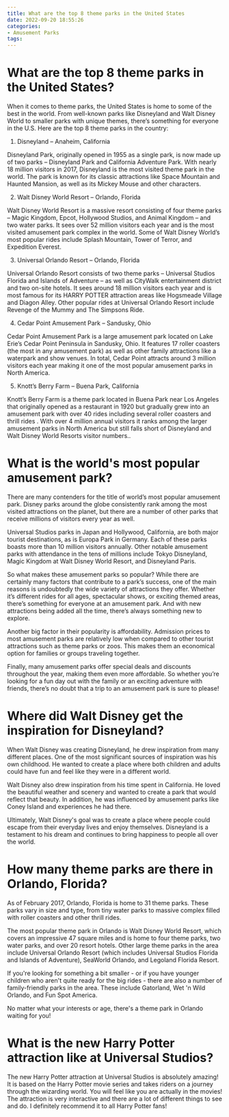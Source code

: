 ```yaml
---
title: What are the top 8 theme parks in the United States
date: 2022-09-20 18:55:26
categories:
- Amusement Parks
tags:
---
```



#  What are the top 8 theme parks in the United States?

When it comes to theme parks, the United States is home to some of the best in the world. From well-known parks like Disneyland and Walt Disney World to smaller parks with unique themes, there’s something for everyone in the U.S. Here are the top 8 theme parks in the country:

1. Disneyland – Anaheim, California

Disneyland Park, originally opened in 1955 as a single park, is now made up of two parks – Disneyland Park and California Adventure Park. With nearly 18 million visitors in 2017, Disneyland is the most visited theme park in the world. The park is known for its classic attractions like Space Mountain and Haunted Mansion, as well as its Mickey Mouse and other characters.

2. Walt Disney World Resort – Orlando, Florida

Walt Disney World Resort is a massive resort consisting of four theme parks – Magic Kingdom, Epcot, Hollywood Studios, and Animal Kingdom – and two water parks. It sees over 52 million visitors each year and is the most visited amusement park complex in the world. Some of Walt Disney World’s most popular rides include Splash Mountain, Tower of Terror, and Expedition Everest.

3. Universal Orlando Resort – Orlando, Florida

Universal Orlando Resort consists of two theme parks – Universal Studios Florida and Islands of Adventure – as well as CityWalk entertainment district and two on-site hotels. It sees around 18 million visitors each year and is most famous for its HARRY POTTER attraction areas like Hogsmeade Village and Diagon Alley. Other popular rides at Universal Orlando Resort include Revenge of the Mummy and The Simpsons Ride.

4. Cedar Point Amusement Park – Sandusky, Ohio

Cedar Point Amusement Park is a large amusement park located on Lake Erie’s Cedar Point Peninsula in Sandusky, Ohio. It features 17 roller coasters (the most in any amusement park) as well as other family attractions like a waterpark and show venues. In total, Cedar Point attracts around 3 million visitors each year making it one of the most popular amusement parks in North America.

5. Knott’s Berry Farm – Buena Park, California

Knott’s Berry Farm is a theme park located in Buena Park near Los Angeles that originally opened as a restaurant in 1920 but gradually grew into an amusement park with over 40 rides including several roller coasters and thrill rides . With over 4 million annual visitors it ranks among the larger amusement parks in North America but still falls short of Disneyland and Walt Disney World Resorts visitor numbers..

#  What is the world's most popular amusement park?

There are many contenders for the title of world’s most popular amusement park. Disney parks around the globe consistently rank among the most visited attractions on the planet, but there are a number of other parks that receive millions of visitors every year as well.

Universal Studios parks in Japan and Hollywood, California, are both major tourist destinations, as is Europa Park in Germany. Each of these parks boasts more than 10 million visitors annually. Other notable amusement parks with attendance in the tens of millions include Tokyo Disneyland, Magic Kingdom at Walt Disney World Resort, and Disneyland Paris.

So what makes these amusement parks so popular? While there are certainly many factors that contribute to a park’s success, one of the main reasons is undoubtedly the wide variety of attractions they offer. Whether it’s different rides for all ages, spectacular shows, or exciting themed areas, there’s something for everyone at an amusement park. And with new attractions being added all the time, there’s always something new to explore.

Another big factor in their popularity is affordability. Admission prices to most amusement parks are relatively low when compared to other tourist attractions such as theme parks or zoos. This makes them an economical option for families or groups traveling together.

Finally, many amusement parks offer special deals and discounts throughout the year, making them even more affordable. So whether you’re looking for a fun day out with the family or an exciting adventure with friends, there’s no doubt that a trip to an amusement park is sure to please!

#  Where did Walt Disney get the inspiration for Disneyland?

When Walt Disney was creating Disneyland, he drew inspiration from many different places. One of the most significant sources of inspiration was his own childhood. He wanted to create a place where both children and adults could have fun and feel like they were in a different world.

Walt Disney also drew inspiration from his time spent in California. He loved the beautiful weather and scenery and wanted to create a park that would reflect that beauty. In addition, he was influenced by amusement parks like Coney Island and experiences he had there.

Ultimately, Walt Disney's goal was to create a place where people could escape from their everyday lives and enjoy themselves. Disneyland is a testament to his dream and continues to bring happiness to people all over the world.

#  How many theme parks are there in Orlando, Florida?

As of February 2017, Orlando, Florida is home to 31 theme parks. These parks vary in size and type, from tiny water parks to massive complex filled with roller coasters and other thrill rides.

The most popular theme park in Orlando is Walt Disney World Resort, which covers an impressive 47 square miles and is home to four theme parks, two water parks, and over 20 resort hotels. Other large theme parks in the area include Universal Orlando Resort (which includes Universal Studios Florida and Islands of Adventure), SeaWorld Orlando, and Legoland Florida Resort.

If you're looking for something a bit smaller - or if you have younger children who aren't quite ready for the big rides - there are also a number of family-friendly parks in the area. These include Gatorland, Wet 'n Wild Orlando, and Fun Spot America.

No matter what your interests or age, there's a theme park in Orlando waiting for you!

#  What is the new Harry Potter attraction like at Universal Studios?

The new Harry Potter attraction at Universal Studios is absolutely amazing! It is based on the Harry Potter movie series and takes riders on a journey through the wizarding world. You will feel like you are actually in the movies! The attraction is very interactive and there are a lot of different things to see and do. I definitely recommend it to all Harry Potter fans!